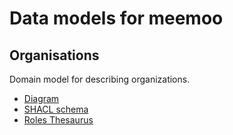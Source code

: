 # Data models for meemoo

## Organisations

Domain model for describing organizations.

- [Diagram](http://www.plantuml.com/plantuml/proxy?src=https://raw.githubusercontent.com/viaacode/datamodels/main/organizations/organizations.puml)
- [SHACL schema](organizations/organizations.shacl.ttl)
- [Roles Thesaurus](organizations/organizations.skos.ttl)